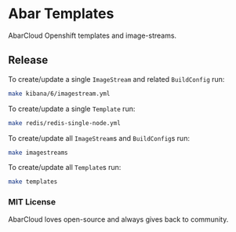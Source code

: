 # Abar Templates

AbarCloud Openshift templates and image-streams.

## Release
To create/update a single `ImageStream` and related `BuildConfig` run:
```sh
make kibana/6/imagestream.yml
```
To create/update a single `Template` run:
```sh
make redis/redis-single-node.yml
```

To create/update all `ImageStream`s and `BuildConfig`s run:
```sh
make imagestreams
```

To create/update all `Template`s run:
```sh
make templates
```

### MIT License
AbarCloud loves open-source and always gives back to community.